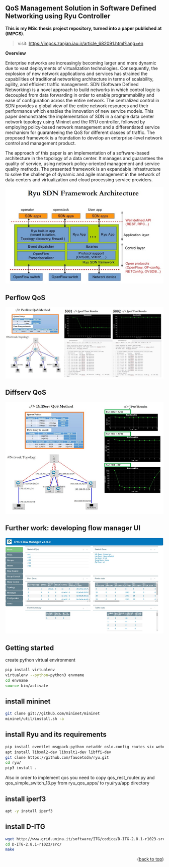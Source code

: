 ## QoS Management Solution in Software Defined Networking using Ryu Controller

**This is my MSc thesis project repository, turned into a paper published at (IMPCS).**
> visit: https://impcs.zanjan.iau.ir/article_682091.html?lang=en 

**Overview**

Enterprise networks are increasingly becoming larger and more dynamic due to vast deployments of virtualization technologies. Consequently, the explosion of new network applications and services has strained the capabilities of traditional networking architecture in terms of scalability, agility, and efficient traffic management. SDN (Software Defined Networking) is a novel approach to build networks in which control logic is decoupled from data forwarding in order to enable programmability and ease of configuration across the entire network. The centralized control in SDN provides a global view of the entire network resources and their performance which enables the innovation of new service models. This paper demonstrates the implementation of SDN in a sample data center network topology using Mininet and the RYU controller, followed by employing policy-based network management and a differentiated service mechanism for guaranteeing the QoS for different classes of traffic. The proposed framework is a foundation to develop an enterprise-level network control and management product. 

The approach of this paper is an implementation of a software-based architecture in the topology of a data center. It manages and guarantees the quality of service, using network policy-oriented management and service quality methods. The presented framework is an expandable infrastructure to solve the challenge of dynamic and agile management in the network of data centers and virtualization and cloud processing service providers.

![alt_text](https://github.com/amirashoori7/sdn_qos/blob/f6d57c8d29c403a016fb196da2a3b59768ccbc3a/demo_results/ryu_arch.jpg)

## Perflow QoS 
![alt_text](https://github.com/amirashoori7/sdn_qos/blob/d6a423297848a2b4a2797cbabd6c4de2549bfbe5/demo_results/perflow%20results.jpg)

## Diffserv QoS
![alt_text](https://github.com/amirashoori7/sdn_qos/blob/d6a423297848a2b4a2797cbabd6c4de2549bfbe5/demo_results/diffserv%20results.jpg)

## Further work: developing flow manager UI
![alt_text](https://github.com/amirashoori7/sdn_qos/blob/6fc9763209a50fdb0faadc1187d42617a597dd90/demo_results/flowmgr.jpg)

## Getting started
create python virtual environment

```bash
pip install virtualenv
virtualenv --python=python3 envname
cd envname
source bin/activate
```

## install mininet
```bash
git clone git://github.com/mininet/mininet
mininet/util/install.sh -a
```

## install Ryu and its requirements
```bash
pip install eventlet msgpack-python netaddr oslo.config routes six webob
apt install libxml2-dev libxslt1-dev libffi-dev
git clone https://github.com/faucetsdn/ryu.git
cd ryu/
pip3 install .
```
Also in order to implement qos you need to copy qos_rest_router.py
and qos_simple_switch_13.py from ryu_qos_apps/ to ryu/ryu/app directory

## install iperf3
```bash
apt -y install iperf3
```

## install D-ITG
```bash
wget http://www.grid.unina.it/software/ITG/codice/D-ITG-2.8.1-r1023-src.zip
cd D-ITG-2.8.1-r1023/src/
make
```

<p align="right">(<a href="#readme-top">back to top</a>)</p>
